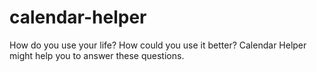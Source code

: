 # calendar-helper
How do you use your life? How could you use it better? Calendar Helper might help you to answer these questions.
